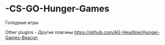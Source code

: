 # -CS-GO-Hunger-Games
Голодные игры

Other plugins - Другие плагины
https://github.com/AG-Headline/Hunger-Games-Beacon
